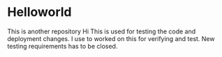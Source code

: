 # Helloworld


This is another repository
Hi This is used for testing the code and deployment changes.
I use to worked on this for verifying and test.
New testing requirements has to be closed.
